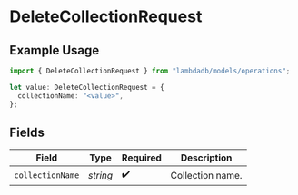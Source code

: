 # DeleteCollectionRequest

## Example Usage

```typescript
import { DeleteCollectionRequest } from "lambdadb/models/operations";

let value: DeleteCollectionRequest = {
  collectionName: "<value>",
};
```

## Fields

| Field              | Type               | Required           | Description        |
| ------------------ | ------------------ | ------------------ | ------------------ |
| `collectionName`   | *string*           | :heavy_check_mark: | Collection name.   |